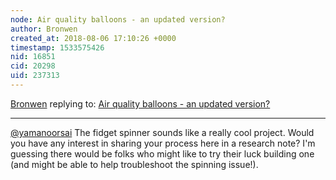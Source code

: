 ```yaml
---
node: Air quality balloons - an updated version?
author: Bronwen
created_at: 2018-08-06 17:10:26 +0000
timestamp: 1533575426
nid: 16851
cid: 20298
uid: 237313
---
```




[Bronwen](../profile/Bronwen) replying to: [Air quality balloons - an updated version?](../notes/Cindy_ExCites/08-03-2018/air-quality-balloons-an-updated-version)

----
[@yamanoorsai](/profile/yamanoorsai)  The fidget spinner sounds like a really cool project. Would you have any interest in sharing your process here in a research note? I'm guessing there would be folks who might like to try their luck building one (and might be able to help troubleshoot the spinning issue!). 